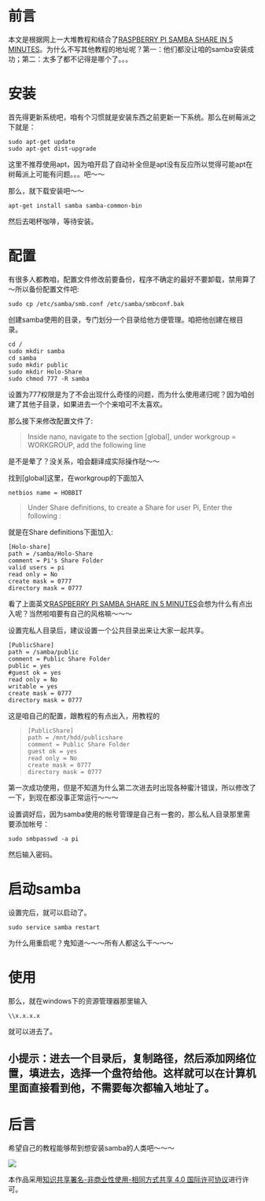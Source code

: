 # 前言

本文是根据网上一大堆教程和结合了[RASPBERRY PI SAMBA SHARE IN 5 MINUTES](http://projpi.com/diy-home-projects-with-a-raspberry-pi/raspberry-pi-samba-share-in-5-minutes/)。为什么不写其他教程的地址呢？第一：他们都没让咱的samba安装成功；第二：太多了都不记得是哪个了。。。

# 安装

首先得更新系统吧，咱有个习惯就是安装东西之前更新一下系统。那么在树莓派之下就是：

```
sudo apt-get update
sudo apt-get dist-upgrade
```

这里不推荐使用apt，因为咱开启了自动补全但是apt没有反应所以觉得可能apt在树莓派上可能有问题。。。吧～～

那么，就下载安装吧～～

```
apt-get install samba samba-common-bin
```

然后去喝杯咖啡，等待安装。

# 配置

有很多人都教咱，配置文件修改前要备份，程序不确定的最好不要卸载，禁用算了～所以备份配置文件吧:

```
sudo cp /etc/samba/smb.conf /etc/samba/smbconf.bak
```

创建samba使用的目录，专门划分一个目录给他方便管理。咱把他创建在根目录。

```
cd /
sudo mkdir samba
cd samba
sudo mkdir public
sudo mkdir Holo-Share
sudo chmod 777 -R samba
```

设置为777权限是为了不会出现什么奇怪的问题，而为什么使用递归呢？因为咱创建了其他子目录，如果进去一个个来咱可不太喜欢。

那么接下来修改配置文件了:

> Inside nano, navigate to the section [global], under workgroup = WORKGROUP, add the following line

是不是晕了？没关系，咱会翻译成实际操作哒～～

找到[global]这里，在workgroup的下面加入

`netbios name = HOBBIT`

> Under Share definitions, to create a Share for user Pi, Enter the following :

就是在Share definitions下面加入:

```
[Holo-share]
path = /samba/Holo-Share
comment = Pi's Share Folder
valid users = pi
read only = No
create mask = 0777
directory mask = 0777
```

看了上面英文[RASPBERRY PI SAMBA SHARE IN 5 MINUTES](http://projpi.com/diy-home-projects-with-a-raspberry-pi/raspberry-pi-samba-share-in-5-minutes/)会想为什么有点出入呢？当然啦咱要有自己的风格嘛～～～

设置完私人目录后，建议设置一个公共目录出来让大家一起共享。

```
[PublicShare]
path = /samba/public
comment = Public Share Folder
public = yes
#guest ok = yes
read only = No
writable = yes
create mask = 0777
directory mask = 0777
```

这是咱自己的配置，跟教程的有点出入，用教程的

> ```
> [PublicShare]
> path = /mnt/hdd/publicshare
> comment = Public Share Folder
> guest ok = yes
> read only = No
> create mask = 0777
> directory mask = 0777
> ```

第一次成功使用，但是不知道为什么第二次进去时出现各种蜜汁错误，所以修改了一下，到现在都没事正常运行～～～

设置调好后，因为samba使用的帐号管理是自己有一套的，那么私人目录那里需要添加帐号：

`sudo smbpasswd -a pi`

然后输入密码。

# 启动samba

设置完后，就可以启动了。

`sudo service samba restart`

为什么用重启呢？鬼知道～～～所有人都这么干～～～

# 使用

那么，就在windows下的资源管理器那里输入

`\\x.x.x.x`

就可以进去了。

## 小提示：进去一个目录后，复制路径，然后添加网络位置，填进去，选择一个盘符给他。这样就可以在计算机里面直接看到他，不需要每次都输入地址了。

# 后言

希望自己的教程能够帮到想安装samba的人类吧～～～

![](https://i.creativecommons.org/l/by-nc-sa/4.0/88x31.png)

本作品采用[知识共享署名-非商业性使用-相同方式共享 4.0 国际许可协议](http://creativecommons.org/licenses/by-nc-sa/4.0/)进行许可。
